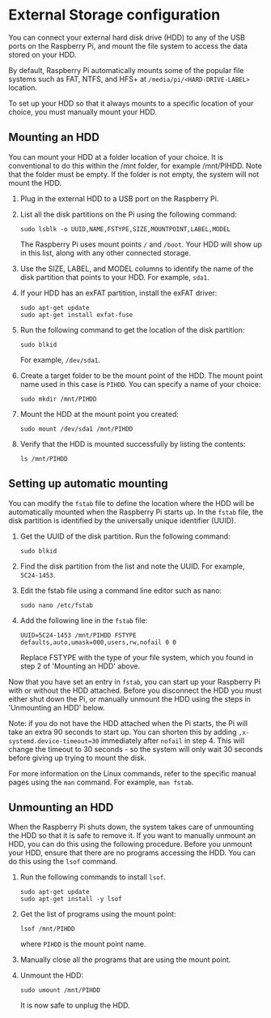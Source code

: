 # External Storage configuration
You can connect your external hard disk drive (HDD) to any of the USB ports on the Raspberry Pi, and mount the file system to access the data stored on your HDD. 

By default, Raspberry Pi automatically mounts some of the popular file systems such as FAT, NTFS, and HFS+ at `/media/pi/<HARD-DRIVE-LABEL>` location.

To set up your HDD so that it always mounts to a specific location of your choice, you must manually mount your HDD.

## Mounting an HDD 
You can mount your HDD at a folder location of your choice. It is conventional to do this within the /mnt folder, for example /mnt/PIHDD. Note that the folder must be empty. If the folder is not empty, the system will not mount the HDD.

1. Plug in the external HDD to a USB port on the Raspberry Pi. 
2. List all the disk partitions on the Pi using the following command:

    ```
    sudo lsblk -o UUID,NAME,FSTYPE,SIZE,MOUNTPOINT,LABEL,MODEL
    ```
   The Raspberry Pi uses mount points `/` and `/boot`. Your HDD will show up in this list, along with any other connected storage.
3. Use the SIZE, LABEL, and MODEL columns to identify the name of the disk partition that points to your HDD. For example, `sda1`. 
4. If your HDD has an exFAT partition, install the exFAT driver:

    ```
    sudo apt-get update
    sudo apt-get install exfat-fuse
    ```
4. Run the following command to get the location of the disk partition:

    ```
    sudo blkid
    ```
    For example, `/dev/sda1`.
5. Create a target folder to be the mount point of the HDD. 
   The mount point name used in this case is `PIHDD`. You can specify a name of your choice:

    ```
    sudo mkdir /mnt/PIHDD
    ```
6. Mount the HDD at the mount point you created:

    ```
    sudo mount /dev/sda1 /mnt/PIHDD
    ```
7. Verify that the HDD is mounted successfully by listing the contents:

    ```
    ls /mnt/PIHDD
    ```

## Setting up automatic mounting
You can modify the `fstab` file to define the location where the HDD will be automatically mounted when the Raspberry Pi starts up. In the `fstab` file, the disk partition is identified by the universally unique identifier (UUID).

1. Get the UUID of the disk partition. Run the following command:

    ```
    sudo blkid
    ```
2. Find the disk partition from the list and note the UUID. For example, `5C24-1453`.
3. Edit the fstab file using a command line editor such as nano:

    ```
    sudo nano /etc/fstab
    ```
4. Add the following line in the `fstab` file:

    ```
    UUID=5C24-1453 /mnt/PIHDD FSTYPE defaults,auto,umask=000,users,rw,nofail 0 0
    ```
   Replace FSTYPE with the type of your file system, which you found in step 2 of 'Mounting an HDD' above.

Now that you have set an entry in `fstab`, you can start up your Raspberry Pi with or without the HDD attached. Before you disconnect the HDD you must either shut down the Pi, or manually unmount the HDD using the steps in 'Unmounting an HDD' below.

Note: if you do not have the HDD attached when the Pi starts, the Pi will take an extra 90 seconds to start up. You can shorten this by adding `,x-systemd.device-timeout=30` immediately after `nofail` in step 4. This will change the timeout to 30 seconds - so the system will only wait 30 seconds before giving up trying to mount the disk.

For more information on the Linux commands, refer to the specific manual pages using the `man` command. For example, `man fstab`.

## Unmounting an HDD
When the Raspberry Pi shuts down, the system takes care of unmounting the HDD so that it is safe to remove it. If you want to manually unmount an HDD, you can do this using the following procedure.
Before you unmount your HDD, ensure that there are no programs accessing the HDD. You can do this using the `lsof` command. 

1. Run the following commands to install `lsof`.

    ```
    sudo apt-get update
    sudo apt-get install -y lsof
    ```
2. Get the list of programs using the mount point:

    ```
    lsof /mnt/PIHDD
    ```
   where `PIHDD` is the mount point name.
3. Manually close all the programs that are using the mount point.  
4. Unmount the HDD:

    ```
    sudo umount /mnt/PIHDD
    ```
   It is now safe to unplug the HDD.
